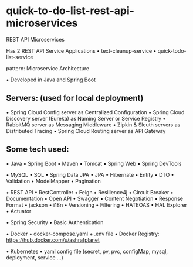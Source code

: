# quick-to-do-list-rest-api-microservices

REST API Microservices

Has 2 REST API Service Applications
• text-cleanup-service
• quick-todo-list-service

pattern: Microservice Architecture

• Developed in Java and Spring Boot

Servers: (used for local deployment)
---------
• Spring Cloud Config server as Centralized Configuration
• Spring Cloud Discovery server (Eureka) as Naming Server or Service Registry
• RabbitMQ server as Messaging Middleware
• Zipkin & Sleuth servers as Distributed Tracing
• Spring Cloud Routing server as API Gateway

Some tech used:
---------------
• Java • Spring Boot • Maven • Tomcat • Spring Web • Spring DevTools

• MySQL • SQL • Spring Data JPA • JPA • Hibernate • Entity • DTO • Validation • ModelMapper • Pagination

• REST API • RestController • Feign • Resilience4j • Circuit Breaker
• Documentation • Open API • Swagger
• Content Negotiation • Response Format • jackson • i18n
• Versioning
• Filtering
• HATEOAS • HAL Explorer • Actuator

• Spring Security • Basic Authentication

• Docker • docker-compose.yaml + .env file • Docker Registry: https://hub.docker.com/u/ashrafplanet

• Kubernetes • yaml config file (secret, pv, pvc, configMap, mysql, deployment, service …)

